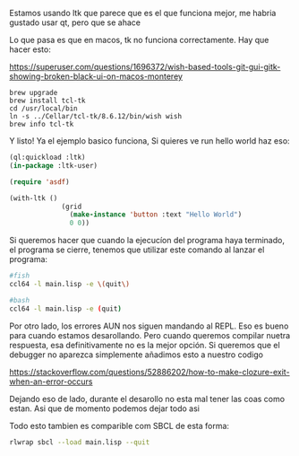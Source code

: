 Estamos usando ltk que parece que es el que funciona mejor, me habria gustado usar qt, pero que se ahace 

Lo que pasa es que en macos, tk no funciona correctamente. Hay que hacer esto: 

https://superuser.com/questions/1696372/wish-based-tools-git-gui-gitk-showing-broken-black-ui-on-macos-monterey

```
brew upgrade
brew install tcl-tk
cd /usr/local/bin
ln -s ../Cellar/tcl-tk/8.6.12/bin/wish wish
brew info tcl-tk
```

Y listo! Ya el ejemplo basico funciona, Si quieres ve run hello world haz eso:



```lisp
(ql:quickload :ltk)
(in-package :ltk-user)

(require 'asdf)

(with-ltk ()                                                
             (grid                                             
               (make-instance 'button :text "Hello World")     
               0 0))                                           
```

Si queremos hacer que cuando la ejecucíon del programa haya terminado, el programa se cierre, tenemos que utilizar este comando al lanzar el programa:



```bash
#fish
ccl64 -l main.lisp -e \(quit\)
```


```bash
#bash
ccl64 -l main.lisp -e (quit)
```

Por otro lado, los errores AUN nos siguen mandando al REPL. Eso es bueno para cuando estamos desarollando. Pero cuando queremos compilar nuetra respuesta, esa definitivamente no es la mejor opción. Si queremos que el debugger no aparezca simplemente añadimos esto a nuestro codigo

https://stackoverflow.com/questions/52886202/how-to-make-clozure-exit-when-an-error-occurs


Dejando eso de lado, durante el desarollo no esta mal tener las coas como estan. Asi que de momento podemos dejar todo asi


Todo esto tambien es comparible com SBCL de esta forma: 

``` bash
rlwrap sbcl --load main.lisp --quit   
```